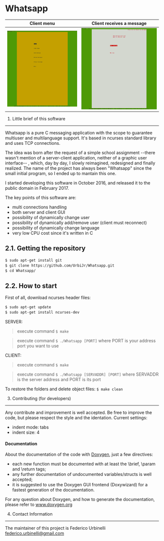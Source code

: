 # Whatsapp
Client menu             |  Client receives a message
:-------------------------:|:-------------------------:
![](whatsapp_client_1.png)  |  ![](whatsapp_client_2.png)

1. Little brief of this software
----------------------------------

Whatsapp is a pure C messaging application with the scope to guarantee multiuser and multilanguage support.
It's based in ncurses standard library and uses TCP connections.

The idea was born after the request of a simple school assignment --there wasn't mention of a server-client application, neither of a graphic user interface-- , which, day by day, I slowly reimagined, redesigned and finally realized.
The name of the project has always been "Whatsapp" since the small initial program, so I ended up to mantain this one.

I started developing this software in October 2016, and released it to the public domain in February 2017.

The key points of this software are:
- multi connections handling
- both server and client GUI
- possibility of dynamically change user
- possibility of dynamically add/remove user (client must reconnect)
- possibility of dynamically change language
- very low CPU cost since it's written in C

2.1. Getting the repository
---------------------------

```sh
$ sudo apt-get install git
$ git clone https://github.com/UrbiJr/Whatsapp.git
$ cd Whatsapp/
```
2.2. How to start
-----------------

First of all, download ncurses header files:
```sh
$ sudo apt-get update
$ sudo apt-get install ncurses-dev
```
SERVER:
> execute command `$ make`

> execute command `$ ./Whatsapp [PORT]` where PORT is your address port you want to use

CLIENT:
> execute command `$ make`

> execute command `$ ./Whatsapp [SERVADDR] [PORT]` where SERVADDR is the server address and PORT is its port

To restore the folders and delete object files: `$ make clean`


3. Contributing (for developers)
----------------------------------

Any contribute and improvement is well accepted.
Be free to improve the code, but please respect the style and the identation.
Current settings:
- indent mode: tabs
- indent size: 4

#### Documentation
About the documentation of the code with [Doxygen](https://en.wikipedia.org/wiki/Doxygen), just a few directives:
- each new function must be documented with at least the \brief, \param and \return tags;
- any further documentation of undocumented variables/structs is well accepted;
- it is suggested to use the Doxygen GUI frontend (Doxywizard) for a fastest generation of the documentation.

For any question about Doxygen, and how to generate the documentation, please refer to www.doxygen.org


4. Contact Information
------------------------

The maintainer of this project is Federico Urbinelli <federico.urbinelli@gmail.com>
